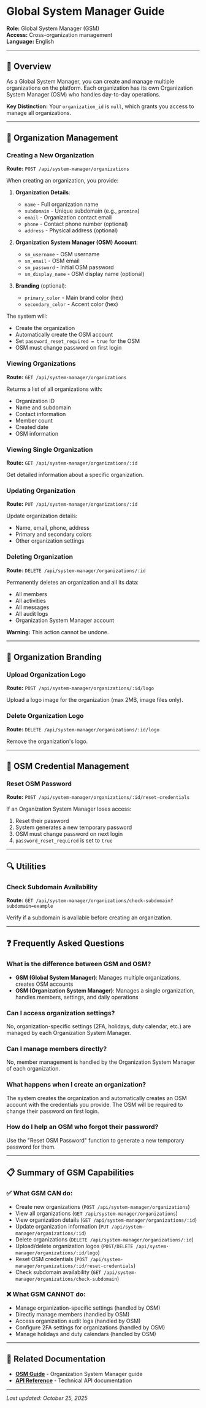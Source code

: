 # Global System Manager Guide

**Role:** Global System Manager (GSM)  
**Access:** Cross-organization management  
**Language:** English

---

## 🎯 Overview

As a Global System Manager, you can create and manage multiple organizations on the platform. Each organization has its own Organization System Manager (OSM) who handles day-to-day operations.

**Key Distinction:** Your `organization_id` is `null`, which grants you access to manage all organizations.

---

## 🏢 Organization Management

### Creating a New Organization

**Route:** `POST /api/system-manager/organizations`

When creating an organization, you provide:

1. **Organization Details**:
   - `name` - Full organization name
   - `subdomain` - Unique subdomain (e.g., `promina`)
   - `email` - Organization contact email
   - `phone` - Contact phone number (optional)
   - `address` - Physical address (optional)

2. **Organization System Manager (OSM) Account**:
   - `sm_username` - OSM username
   - `sm_email` - OSM email
   - `sm_password` - Initial OSM password
   - `sm_display_name` - OSM display name (optional)

3. **Branding** (optional):
   - `primary_color` - Main brand color (hex)
   - `secondary_color` - Accent color (hex)

The system will:
- Create the organization
- Automatically create the OSM account
- Set `password_reset_required = true` for the OSM
- OSM must change password on first login

### Viewing Organizations

**Route:** `GET /api/system-manager/organizations`

Returns a list of all organizations with:
- Organization ID
- Name and subdomain
- Contact information
- Member count
- Created date
- OSM information

### Viewing Single Organization

**Route:** `GET /api/system-manager/organizations/:id`

Get detailed information about a specific organization.

### Updating Organization

**Route:** `PUT /api/system-manager/organizations/:id`

Update organization details:
- Name, email, phone, address
- Primary and secondary colors
- Other organization settings

### Deleting Organization

**Route:** `DELETE /api/system-manager/organizations/:id`

Permanently deletes an organization and all its data:
- All members
- All activities
- All messages
- All audit logs
- Organization System Manager account

**Warning:** This action cannot be undone.

---

## 🎨 Organization Branding

### Upload Organization Logo

**Route:** `POST /api/system-manager/organizations/:id/logo`

Upload a logo image for the organization (max 2MB, image files only).

### Delete Organization Logo

**Route:** `DELETE /api/system-manager/organizations/:id/logo`

Remove the organization's logo.

---

## 🔑 OSM Credential Management

### Reset OSM Password

**Route:** `POST /api/system-manager/organizations/:id/reset-credentials`

If an Organization System Manager loses access:
1. Reset their password
2. System generates a new temporary password
3. OSM must change password on next login
4. `password_reset_required` is set to `true`

---

## 🔍 Utilities

### Check Subdomain Availability

**Route:** `GET /api/system-manager/organizations/check-subdomain?subdomain=example`

Verify if a subdomain is available before creating an organization.

---

## ❓ Frequently Asked Questions

### What is the difference between GSM and OSM?
- **GSM (Global System Manager)**: Manages multiple organizations, creates OSM accounts
- **OSM (Organization System Manager)**: Manages a single organization, handles members, settings, and daily operations

### Can I access organization settings?
No, organization-specific settings (2FA, holidays, duty calendar, etc.) are managed by each Organization System Manager.

### Can I manage members directly?
No, member management is handled by the Organization System Manager of each organization.

### What happens when I create an organization?
The system creates the organization and automatically creates an OSM account with the credentials you provide. The OSM will be required to change their password on first login.

### How do I help an OSM who forgot their password?
Use the "Reset OSM Password" function to generate a new temporary password for them.

---

## 📋 Summary of GSM Capabilities

### ✅ What GSM CAN do:
- Create new organizations (`POST /api/system-manager/organizations`)
- View all organizations (`GET /api/system-manager/organizations`)
- View organization details (`GET /api/system-manager/organizations/:id`)
- Update organization information (`PUT /api/system-manager/organizations/:id`)
- Delete organizations (`DELETE /api/system-manager/organizations/:id`)
- Upload/delete organization logos (`POST/DELETE /api/system-manager/organizations/:id/logo`)
- Reset OSM credentials (`POST /api/system-manager/organizations/:id/reset-credentials`)
- Check subdomain availability (`GET /api/system-manager/organizations/check-subdomain`)

### ❌ What GSM CANNOT do:
- Manage organization-specific settings (handled by OSM)
- Directly manage members (handled by OSM)
- Access organization audit logs (handled by OSM)
- Configure 2FA settings for organizations (handled by OSM)
- Manage holidays and duty calendars (handled by OSM)

---

## 🔗 Related Documentation

- **[OSM Guide](../organization-manager/osm-guide.md)** - Organization System Manager guide
- **[API Reference](./api-reference.md)** - Technical API documentation

---

*Last updated: October 25, 2025*
